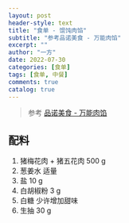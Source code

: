```yaml
---
layout: post
header-style: text
title: "食单 - 馄饨肉馅"
subtitle: "参考品诺美食 - 万能肉馅"
excerpt: ""
author: "一方"
date: 2022-07-30
categories: [食单]
tags: [食单, 中餐]
comments: true
catalog: true
---
```


> 参考 [品诺美食 - 万能肉馅](https://www.youtube.com/watch?v=kS3H_4iMbO0)

## 配料

1. 猪梅花肉 + 猪五花肉 500 g
1. 葱姜水 适量
1. 盐 10 g
1. 白胡椒粉 3 g
1. 白糖 少许增加甜味
1. 生抽 30 g

